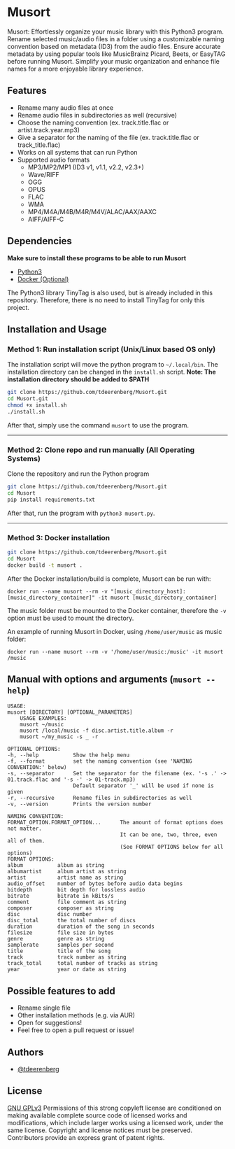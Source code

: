 
# Musort

Musort: Effortlessly organize your music library with this Python3 program. Rename selected music/audio files in a folder using a customizable naming convention based on metadata (ID3) from the audio files. Ensure accurate metadata by using popular tools like MusicBrainz Picard, Beets, or EasyTAG before running Musort. Simplify your music organization and enhance file names for a more enjoyable library experience.

## Features

* Rename many audio files at once
* Rename audio files in subdirectories as well (recursive)
* Choose the naming convention (ex. track.title.flac or artist.track.year.mp3)
* Give a separator for the naming of the file (ex. track.title.flac or track_title.flac)
* Works on all systems that can run Python
* Supported audio formats  
  * MP3/MP2/MP1 (ID3 v1, v1.1, v2.2, v2.3+)
  * Wave/RIFF
  * OGG
  * OPUS
  * FLAC
  * WMA
  * MP4/M4A/M4B/M4R/M4V/ALAC/AAX/AAXC
  * AIFF/AIFF-C

## Dependencies
**Make sure to install these programs to be able to run Musort**
- [Python3](https://www.python.org/)
- [Docker (Optional)](https://docker.com)

The Python3 library TinyTag is also used, but is already included in this repository. Therefore, there is no need to install TinyTag for only this project.

## Installation and Usage

### Method 1: Run installation script (Unix/Linux based OS only)

The installation script will move the python program to `~/.local/bin`. The installation directory can be changed in the `install.sh` script. **Note: The installation directory should be added to $PATH**
``` Bash
git clone https://github.com/tdeerenberg/Musort.git
cd Musort.git
chmod +x install.sh
./install.sh
```
After that, simply use the command `musort` to use the program.
<hr>

### Method 2: Clone repo and run manually (All Operating Systems)

Clone the repository and run the Python program
``` Bash
git clone https://github.com/tdeerenberg/Musort.git
cd Musort
pip install requirements.txt
```
After that, run the program with `python3 musort.py`.
<hr>

### Method 3: Docker installation

``` Bash
git clone https://github.com/tdeerenberg/Musort.git
cd Musort
docker build -t musort .
```
After the Docker installation/build is complete, Musort can be run with: 

`docker run --name musort --rm -v "[music_directory_host]:[music_directory_container]" -it musort [music_directory_container]`

The music folder must be mounted to the Docker container, therefore the `-v` option must be used to mount the directory.

An example of running Musort in Docker, using `/home/user/music` as music folder:

`docker run --name musort --rm -v '/home/user/music:/music' -it musort /music`

## Manual with options and arguments (`musort --help`)
```
USAGE:
musort [DIRECTORY] [OPTIONAL_PARAMETERS]
    USAGE EXAMPLES:
    musort ~/music
    musort /local/music -f disc.artist.title.album -r
    musort ~/my_music -s _ -r
    
OPTIONAL OPTIONS:
-h, --help           Show the help menu
-f, --format         set the naming convention (see 'NAMING CONVENTION:' below)
-s, --separator      Set the separator for the filename (ex. '-s .' -> 01.track.flac and '-s -' -> 01-track.mp3)
                     Default separator '_' will be used if none is given
-r, --recursive      Rename files in subdirectories as well
-v, --version        Prints the version number

NAMING CONVENTION:
FORMAT_OPTION.FORMAT_OPTION...      The amount of format options does not matter.
                                    It can be one, two, three, even all of them.
                                    (See FORMAT OPTIONS below for all options)                      
FORMAT OPTIONS:
album           album as string
albumartist     album artist as string
artist          artist name as string
audio_offset    number of bytes before audio data begins
bitdepth        bit depth for lossless audio
bitrate         bitrate in kBits/s
comment         file comment as string
composer        composer as string 
disc            disc number
disc_total      the total number of discs
duration        duration of the song in seconds
filesize        file size in bytes
genre           genre as string
samplerate      samples per second
title           title of the song
track           track number as string
track_total     total number of tracks as string
year            year or date as string
```

## Possible features to add
* Rename single file
* Other installation methods (e.g. via AUR)
* Open for suggestions!
* Feel free to open a pull request or issue!

## Authors

- [@tdeerenberg](https://github.com/tdeerenberg)

## License

[GNU GPLv3](https://choosealicense.com/licenses/gpl-3.0/)
Permissions of this strong copyleft license are conditioned on making available complete source code of licensed works and modifications, which include larger works using a licensed work, under the same license. Copyright and license notices must be preserved. Contributors provide an express grant of patent rights. 

